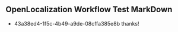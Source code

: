 ## OpenLocalization Workflow Test MarkDown
* 43a38ed4-1f5c-4b49-a9de-08cffa385e8b thanks!

<!--HONumber=Jul16_HO3-->


